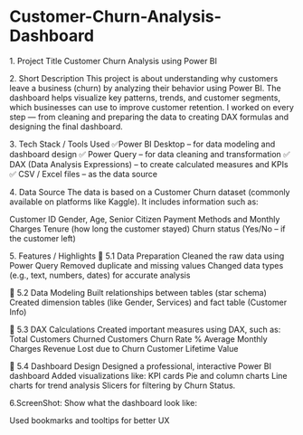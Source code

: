 # Customer-Churn-Analysis-Dashboard


1️. Project Title
Customer Churn Analysis using Power BI


2️. Short Description
This project is about understanding why customers leave a business (churn) by analyzing their behavior using Power BI.
The dashboard helps visualize key patterns, trends, and customer segments, which businesses can use to improve customer retention.
I worked on every step — from cleaning and preparing the data to creating DAX formulas and designing the final dashboard.


3️. Tech Stack / Tools Used
✅Power BI Desktop – for data modeling and dashboard design
✅ Power Query – for data cleaning and transformation
✅ DAX (Data Analysis Expressions) – to create calculated measures and KPIs
✅ CSV / Excel files – as the data source


4️. Data Source
The data is based on a Customer Churn dataset (commonly available on platforms like Kaggle).
It includes information such as:

Customer ID
Gender, Age, Senior Citizen
Payment Methods and Monthly Charges
Tenure (how long the customer stayed)
Churn status (Yes/No – if the customer left)

5️. Features / Highlights
🔹 5.1 Data Preparation
Cleaned the raw data using Power Query
Removed duplicate and missing values
Changed data types (e.g., text, numbers, dates) for accurate analysis

🔹 5.2 Data Modeling
Built relationships between tables (star schema)
Created dimension tables (like Gender, Services) and fact table (Customer Info)

🔹 5.3 DAX Calculations
Created important measures using DAX, such as:
Total Customers
Churned Customers
Churn Rate %
Average Monthly Charges
Revenue Lost due to Churn
Customer Lifetime Value

🔹 5.4 Dashboard Design
Designed a professional, interactive Power BI dashboard
Added visualizations like:
KPI cards
Pie and column charts
Line charts for trend analysis
Slicers for filtering by Churn Status.

6.ScreenShot:
Show what the dashboard look like:

Used bookmarks and tooltips for better UX
